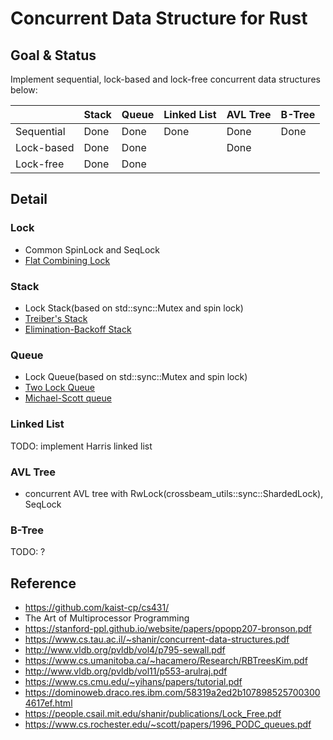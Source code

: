 # Concurrent Data Structure for Rust

## Goal & Status
Implement sequential, lock-based and lock-free concurrent data structures below:

|            | Stack | Queue | Linked List | AVL Tree | B-Tree |
|------------|-------|-------|-------------|----------|--------|
| Sequential | Done  | Done  |    Done     |   Done   |  Done  |
| Lock-based | Done  | Done  |             |   Done   |        |
| Lock-free  | Done  | Done  |             |          |        |

## Detail
### Lock
- Common SpinLock and SeqLock
- [Flat Combining Lock](https://people.csail.mit.edu/shanir/publications/Flat%20Combining%20SPAA%2010.pdf)

### Stack
- Lock Stack(based on std::sync::Mutex and spin lock)
- [Treiber's Stack](https://dominoweb.draco.res.ibm.com/58319a2ed2b1078985257003004617ef.html)
- [Elimination-Backoff Stack](https://people.csail.mit.edu/shanir/publications/Lock_Free.pdf)

### Queue
- Lock Queue(based on std::sync::Mutex and spin lock)
- [Two Lock Queue](https://www.cs.rochester.edu/~scott/papers/1996_PODC_queues.pdf)
- [Michael-Scott queue](https://www.cs.rochester.edu/~scott/papers/1996_PODC_queues.pdf)

### Linked List
TODO: implement Harris linked list

### AVL Tree
- concurrent AVL tree with RwLock(crossbeam_utils::sync::ShardedLock), SeqLock

### B-Tree
TODO: ?

## Reference
- https://github.com/kaist-cp/cs431/
- The Art of Multiprocessor Programming
- https://stanford-ppl.github.io/website/papers/ppopp207-bronson.pdf
- https://www.cs.tau.ac.il/~shanir/concurrent-data-structures.pdf
- http://www.vldb.org/pvldb/vol4/p795-sewall.pdf
- https://www.cs.umanitoba.ca/~hacamero/Research/RBTreesKim.pdf
- http://www.vldb.org/pvldb/vol11/p553-arulraj.pdf
- https://www.cs.cmu.edu/~yihans/papers/tutorial.pdf
- https://dominoweb.draco.res.ibm.com/58319a2ed2b1078985257003004617ef.html
- https://people.csail.mit.edu/shanir/publications/Lock_Free.pdf
- https://www.cs.rochester.edu/~scott/papers/1996_PODC_queues.pdf
